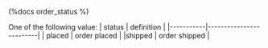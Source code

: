 (%docs order_status %)

One of the following value:
| status    |   definition            |
|-----------|-------------------------|
| placed    | order placed            |
|shipped    | order shipped           |